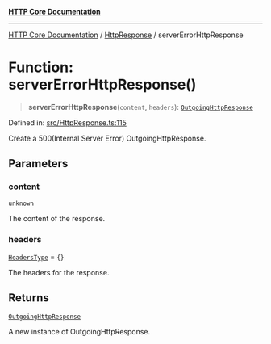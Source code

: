 [**HTTP Core Documentation**](../../README.md)

***

[HTTP Core Documentation](../../README.md) / [HttpResponse](../README.md) / serverErrorHttpResponse

# Function: serverErrorHttpResponse()

> **serverErrorHttpResponse**(`content`, `headers`): [`OutgoingHttpResponse`](../../OutgoingHttpResponse/classes/OutgoingHttpResponse.md)

Defined in: [src/HttpResponse.ts:115](https://github.com/stonemjs/http-core/blob/f8360abdd8e841f59cefcfadd322bcf66d52c95b/src/HttpResponse.ts#L115)

Create a 500(Internal Server Error) OutgoingHttpResponse.

## Parameters

### content

`unknown`

The content of the response.

### headers

[`HeadersType`](../../declarations/type-aliases/HeadersType.md) = `{}`

The headers for the response.

## Returns

[`OutgoingHttpResponse`](../../OutgoingHttpResponse/classes/OutgoingHttpResponse.md)

A new instance of OutgoingHttpResponse.
